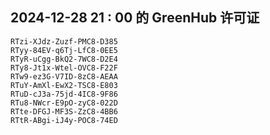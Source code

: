 ## 2024-12-28 21 : 00 的 GreenHub 许可证
```
RTzi-XJdz-Zuzf-PMC8-D385
RTyy-84EV-q6Tj-LfC8-0EE5
RTyR-uCgg-BkQ2-7WC8-D2E4
RTy8-Jt1x-Wtel-OVC8-F22F
RTw9-ez3G-V7ID-8zC8-AEAA
RTuY-AmXl-EwX2-TSC8-E803
RTuD-cJ3a-75jd-4IC8-9F86
RTu8-NWcr-E9pO-zyC8-022D
RTte-DFGJ-MF3S-ZzC8-4BB6
RTtR-ABgi-iJ4y-POC8-74ED
```
